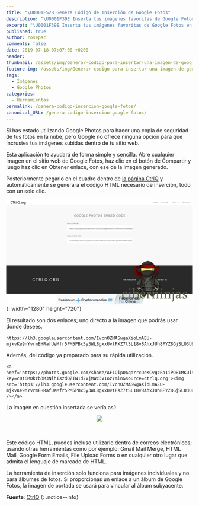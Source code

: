 ```yaml
---
title: "\U0001F528 Genera Código de Inserción de Google Fotos"
description: "\U0001F39E Inserta tus imágenes favoritas de Google Fotos en tu página web o sitio Online favorito a través de un código de inserción en HTML generado automáticamente."
excerpt: "\U0001F39E Inserta tus imágenes favoritas de Google Fotos en tu página web o sitio Online favorito a través de un código de inserción en HTML generado automáticamente."
published: true
author: rosepac
comments: false
date: 2019-07-18 07:07:00 +0200
header:
thumbnail: /assets/img/Generar-codigo-para-insertar-una-imagen-de-google-fotos.jpg
feature-img: /assets/img/Generar-codigo-para-insertar-una-imagen-de-google-fotos.jpg
tags:
  - Imágenes
  - Google Photos
categories:
  - Herramientas
permalink: /genera-codigo-insercion-google-fotos/
canonical_URL: /genera-codigo-insercion-google-fotos/
---
```


Si has estado utilizando Google Photos para hacer una copia de seguridad de tus fotos en la nube, pero Google no ofrece ninguna opci&oacute;n para que incrustes tus im&aacute;genes subidas dentro de tu sitio web.

Esta aplicaci&oacute;n te ayudar&aacute; de forma simple y sencilla. Abre cualquier imagen en el sitio web de Google Fotos, haz clic en el bot&oacute;n de Compartir y luego haz clic en Obtener enlace, con ese de la imagen generado.

Posteriormente pegarlo en el cuadro dentro de [la p&aacute;gina CtrlQ](https://ctrlq.org/google/photos) y autom&aacute;ticamente se generar&aacute; el c&oacute;digo HTML necesario de inserci&oacute;n, todo con un solo clic.

![Código generado en HTML para la inserción de las fotografías de Google Photos deseadas, visto en Ciberninjas](/assets/img/Codigo-generado-en-HTML-para-la-insercion-de-la-fotografia-de-Google-Photos-deseada.jpg "Código generado en HTML para la inserción de las fotografías de Google Photos deseadas, visto en Ciberninjas"){: width="1280" height="720"}

El resultado son dos enlaces; uno directo a la imagen que podr&aacute;s usar donde desees.

~~~
https://lh3.googleusercontent.com/IvcnOZMASwgaXioLmAEU-mjkvKe9nYvrmEHRafUeMfr5PM5PBx5y3WL8gxxUvtFXZ7tSL18v8AhxJUh8FYZ8GjSLO3UEqjAilE1G5AlyGvIHHtAbhYDkmL5uvrIU0RJOT8IygUnqdA=w2400
~~~

Adem&aacute;s, del c&oacute;digo ya preparado para su r&aacute;pida utilizaci&oacute;n.

~~~
<a href='https://photos.google.com/share/AF1QipOAqarrcOeKCvgzEa1iPOB1MKUi5fBgUH5Q6JvpA48RVk4yO_6cumqt_saBiegp_Q?key=c0t6MDkzb3M3NlhIXzdQZTN1d2VjMWc3V1ozYmln&source=ctrlq.org'><img src='https://lh3.googleusercontent.com/IvcnOZMASwgaXioLmAEU-mjkvKe9nYvrmEHRafUeMfr5PM5PBx5y3WL8gxxUvtFXZ7tSL18v8AhxJUh8FYZ8GjSLO3UEqjAilE1G5AlyGvIHHtAbhYDkmL5uvrIU0RJOT8IygUnqdA=w2400' /></a>
~~~

La imagen en cuesti&oacute;n insertada se ver&iacute;a as&iacute;:

<center><a href="https://photos.google.com/share/AF1QipOAqarrcOeKCvgzEa1iPOB1MKUi5fBgUH5Q6JvpA48RVk4yO_6cumqt_saBiegp_Q?key=c0t6MDkzb3M3NlhIXzdQZTN1d2VjMWc3V1ozYmln&amp;source=ctrlq.org"><img src="https://lh3.googleusercontent.com/IvcnOZMASwgaXioLmAEU-mjkvKe9nYvrmEHRafUeMfr5PM5PBx5y3WL8gxxUvtFXZ7tSL18v8AhxJUh8FYZ8GjSLO3UEqjAilE1G5AlyGvIHHtAbhYDkmL5uvrIU0RJOT8IygUnqdA=w2400" /></a></center>

&nbsp;

Este c&oacute;digo HTML, puedes incluso utilizarlo dentro de correos electr&oacute;nicos; usando otras herramientas como por ejemplo: Gmail Mail Merge, HTML Mail, Google Form Emails, File Upload Forms o en cualquier otro lugar que admita el lenguaje de marcado de HTML.

La herramienta de inserci&oacute;n solo funciona para im&aacute;genes individuales y no para &aacute;lbumes de fotos. Si proporcionas un enlace a un &aacute;lbum de Google Fotos, la imagen de portada se usar&aacute; para vincular al &aacute;lbum subyacente.

**Fuente**\: [CtrlQ](https://kutt.it/ctrlqfotos "Enlace a la Página Web Oficial de Control Q")
{: .notice--info}